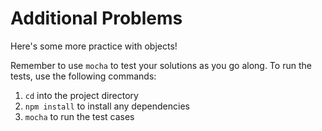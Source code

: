 # Additional Problems

Here's some more practice with objects!

Remember to use `mocha` to test your solutions as you go along. To run the
tests, use the following commands:

1. `cd` into the project directory
2. `npm install` to install any dependencies
3. `mocha` to run the test cases
